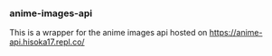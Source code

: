 ### anime-images-api
This is a wrapper for the anime images api hosted on
https://anime-api.hisoka17.repl.co/

